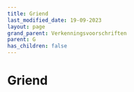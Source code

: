 ```yaml
---
title: Griend
last_modified_date: 19-09-2023
layout: page
grand_parent: Verkenningsvoorschriften
parent: G
has_children: false
---
```


Griend
======

